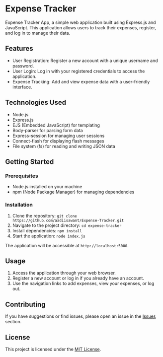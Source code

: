 # Expense Tracker

Expense Tracker App, a simple web application built using Express.js and JavaScript. This application allows users to track their expenses, register, and log in to manage their data.

## Features

- User Registration: Register a new account with a unique username and password.
- User Login: Log in with your registered credentials to access the application.
- Expense Tracking: Add and view expense data with a user-friendly interface.

## Technologies Used

- Node.js
- Express.js
- EJS (Embedded JavaScript) for templating
- Body-parser for parsing form data
- Express-session for managing user sessions
- Connect-flash for displaying flash messages
- File system (fs) for reading and writing JSON data

## Getting Started

### Prerequisites

- Node.js installed on your machine
- npm (Node Package Manager) for managing dependencies

### Installation

1. Clone the repository: `git clone https://github.com/aadiisawant/Expense-Tracker.git`
2. Navigate to the project directory: `cd expense-tracker`
3. Install dependencies: `npm install`
4. Start the application: `node index.js`

The application will be accessible at `http://localhost:5000`.

## Usage

1. Access the application through your web browser.
2. Register a new account or log in if you already have an account.
3. Use the navigation links to add expenses, view your expenses, or log out.

## Contributing

If you have suggestions or find issues, please open an issue in the [Issues](https://github.com/aadiisawant/Expense-Tracker/issues) section.

## License

This project is licensed under the [MIT License](LICENSE).


